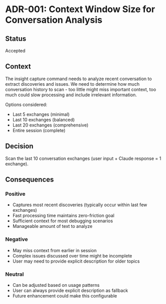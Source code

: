 # ADR-001: Context Window Size for Conversation Analysis

## Status
Accepted

## Context
The insight capture command needs to analyze recent conversation to extract discoveries and issues. We need to determine how much conversation history to scan - too little might miss important context, too much could slow processing and include irrelevant information.

Options considered:
- Last 5 exchanges (minimal)
- Last 10 exchanges (balanced)
- Last 20 exchanges (comprehensive)
- Entire session (complete)

## Decision
Scan the last 10 conversation exchanges (user input + Claude response = 1 exchange).

## Consequences

### Positive
- Captures most recent discoveries (typically occur within last few exchanges)
- Fast processing time maintains zero-friction goal
- Sufficient context for most debugging scenarios
- Manageable amount of text to analyze

### Negative  
- May miss context from earlier in session
- Complex issues discussed over time might be incomplete
- User may need to provide explicit description for older topics

### Neutral
- Can be adjusted based on usage patterns
- User can always provide explicit description as fallback
- Future enhancement could make this configurable